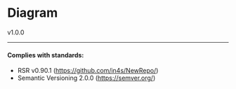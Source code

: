 # Diagram
v1.0.0



___
#### Complies with standards:

- RSR v0.90.1 (https://github.com/in4s/NewRepo/)
- Semantic Versioning 2.0.0 (https://semver.org/)
